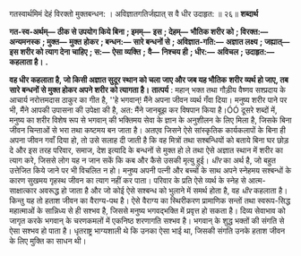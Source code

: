  

गतस्वार्थमिमं देहं विरक्तो मुक्तबन्धन: । अविज्ञातगतिर्जह्यात् स वै धीर उदाहृत: ॥ २६॥ **शब्दार्थ** 

**गत-स्व-अर्थम्—** **ठीक से उपयोग किये बिना** **; इमम्—** **इस** **; देहम्—** **भौतिक शरीर को** **; विरक्त:—** **अन्यमनस्क** **; मुक्त—** **मुक्त** **होकर** **; बन्धन:—** **सारे बन्धनों से** **; अविज्ञात-गति:—** **अज्ञात लक्ष्य** **; जह्यात्—** **इस शरीर को त्याग देना चाहिए** **; स:—** **ऐसा व्यक्ति** **;** **वै—** **निश्चय ही** **; धीर:—** **अविचल** **; उदाहृत:—** **कहलाता है।** **.** 

**वह धीर कहलाता है, जो किसी अज्ञात सुदूर स्थान को चला जाए और जब यह भौतिक** **शरीर व्यर्थ हो जाए, तब सारे बन्धनों से मुक्त होकर अपने शरीर को त्यागता है।** **तात्पर्य** : महान् भक्त तथा गौड़ीय वैष्णव सश्प्रदाय के आचार्य नरोत्तमदास ठाकुर का गीत है, ''हे भगवान्! मैंने अपना जीवन व्यर्थ गँवा दिया। मनुष्य शरीर पाने पर भी, मैंने आपकी उपासना की उपेक्षा की है, अत: मैंने जानबूझ कर विषपान किया है।ÓÓ दूसरे शब्दों में, मनुष्य का शरीर विशेष रूप से भगवान् की भक्तिमय सेवा के ज्ञान के अनुशीलन के लिए मिला है, जिसके बिना जीवन चिन्ताओं से भरा तथा कष्टमय बन जाता है। अतएव जिसने ऐसे सांस्कृतिक कार्यकलापों के बिना ही अपना जीवन गवाँ दिया हो, तो उसे सलाह दी जाती है कि वह मित्रों तथा सश्बन्धियों को बताये बिना घर छोड़ दे और इस तरह परिवार, समाज, देश इत्यादि के बन्धनों से मुक्त हो ले तथा ऐसे अज्ञात स्थान में शरीर का त्याग करे, जिससे लोग यह न जान सकें कि कब और कैसे उसकी मृत्यु हुई। *धीर* का अर्थ है, जो बहुत उत्तेजित किये जाने पर भी विचलित न हो। मनुष्य अपनी पत्नी और बच्चों के साथ अपने स्नेहमय सश्बन्धों के कारण सुखमय गृहस्थ जीवन का त्याग नहीं कर पाता। परिवार के प्रति ऐसे व्यर्थ के स्नेह से आत्म-साक्षात्कार अवरूद्ध हो जाता है और जो कोई ऐसे सश्बन्ध को भुलाने में समर्थ होता है, वह *धीर* कहलाता है। किन्तु यह तो हताश जीवन का वैराग्य-पथ है। ऐसे वैराग्य का स्थिरीकरण प्रामाणिक सन्तों तथा स्वरूप-सिद्ध महात्माओं के सान्निध्य से ही सश्भव है, जिससे मनुष्य भगवद्भक्ति में प्रवृत्त हो सकता है। दिव्य सेवाभाव को जागृत करके भगवान् के चरणकमलों में एकनिष्ठ शरणागति सश्भव है। भगवान् के शुद्ध भक्तों की संगति से ऐसा सश्भव हो पाता है। धृतराष्ट्र भाग्यशाली थे कि उनका ऐसा भाई था, जिसकी संगति उनके हताश जीवन के लिए मुक्ति का साधन थी। 